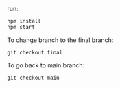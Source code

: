 run:
```
npm install
npm start
```

To change branch to the final branch:
```
git checkout final
```

To go back to main branch:
```
git checkout main
```
